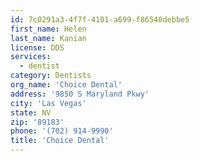 ```yaml
---
id: 7c0291a3-4f7f-4101-a699-f86540debbe5
first_name: Helen
last_name: Kanian
license: DDS
services:
  - dentist
category: Dentists
org_name: 'Choice Dental'
address: '9850 S Maryland Pkwy'
city: 'Las Vegas'
state: NV
zip: '89183'
phone: '(702) 914-9990'
title: 'Choice Dental'
---
```

